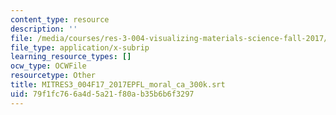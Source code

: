 ```yaml
---
content_type: resource
description: ''
file: /media/courses/res-3-004-visualizing-materials-science-fall-2017/79f1fc766a4d5a21f80ab35b6b6f3297_MITRES3_004F17_2017EPFL_moral_ca_300k.srt
file_type: application/x-subrip
learning_resource_types: []
ocw_type: OCWFile
resourcetype: Other
title: MITRES3_004F17_2017EPFL_moral_ca_300k.srt
uid: 79f1fc76-6a4d-5a21-f80a-b35b6b6f3297
---
```

